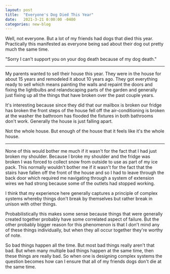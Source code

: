 ```yaml
---
layout: post
title:  "Everyone's Dog Died This Year"
date:   2021-3-21 0:00:00 -0400
categories: new-blog
---
```

Well, not everyone. But a lot of my friends had dogs that died this year. Practically this manifested as everyone being sad about their dog out pretty much the same time. 

"Sorry I can't support you on your dog death because of my dog death."

---

My parents wanted to sell their house this year. They were in the house for about 15 years and remodeled it about 10 years ago. They got everything ready to sell which means painting the walls and repaint the doors and fixing the lightbulbs and relandscaping parts of the garden and generally just fixing up all the things that have broken over the past couple years.

It's interesting because since they did that our mailbox is broken our fridge has broken the front steps of the house fell off the air-conditioning is broken at the washer the bathroom has flooded the fixtures in both bathrooms don't work. Generally the house is just falling apart.

Not the whole house. But enough of the house that it feels like it's the whole house.

---

None of this would bother me much if it wasn't for the fact that I had just broken my shoulder. Because I broke my shoulder and the fridge was broken I was forced to collect snow from outside to use as part of my ice pack. This normally wouldn't bother me if it wasn't for the fact that the stairs have fallen off the front of the house and so I had to leave through the back door which required me navigating through a system of extension wires we had strong because some of the outlets had stopped working.

I think that my experience here generally captures a principle of complex systems whereby things don't break by themselves but rather break in unison with other things.

Probabilistically this makes some sense because things that were generally created together probably have some correlated aspect of failure. But the other probably bigger reason for this phenomenon is that I don't mind any of these things individually, but when they all occur together they're worthy of note.

So bad things happen all the time. But most bad things really aren't that bad. But when many multiple bad things happen at the same time, then these things are really bad. So when one is designing complex systems the question becomes how can I ensure that all of my friends dogs don't die at the same time.